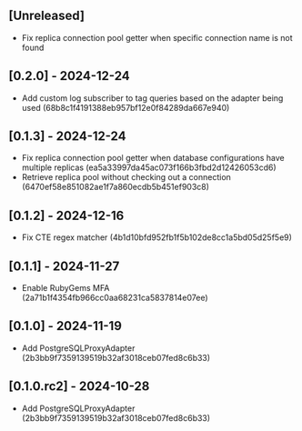 ## [Unreleased]

- Fix replica connection pool getter when specific connection name is not found

## [0.2.0] - 2024-12-24

- Add custom log subscriber to tag queries based on the adapter being used (68b8c1f4191388eb957bf12e0f84289da667e940)

## [0.1.3] - 2024-12-24

- Fix replica connection pool getter when database configurations have multiple replicas (ea5a33997da45ac073f166b3fbd2d12426053cd6)
- Retrieve replica pool without checking out a connection (6470ef58e851082ae1f7a860ecdb5b451ef903c8)

## [0.1.2] - 2024-12-16

- Fix CTE regex matcher (4b1d10bfd952fb1f5b102de8cc1a5bd05d25f5e9)

## [0.1.1] - 2024-11-27

- Enable RubyGems MFA (2a71b1f4354fb966cc0aa68231ca5837814e07ee)

## [0.1.0] - 2024-11-19

- Add PostgreSQLProxyAdapter (2b3bb9f7359139519b32af3018ceb07fed8c6b33)

## [0.1.0.rc2] - 2024-10-28

- Add PostgreSQLProxyAdapter (2b3bb9f7359139519b32af3018ceb07fed8c6b33)
